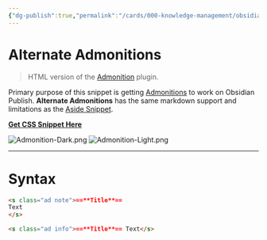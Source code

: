 ```yaml
---
{"dg-publish":true,"permalink":"/cards/000-knowledge-management/obsidian-vaults/sl-rvb/guides/alternate-admonitions/"}
---
```


# Alternate Admonitions

> HTML version of the [Admonition](https://publish.obsidian.md/hub/02+-+Community+Expansions/02.05+All+Community+Expansions/Plugins/obsidian-admonition) plugin.

Primary purpose of this snippet is getting [Admonitions](https://publish.obsidian.md/hub/02+-+Community+Expansions/02.05+All+Community+Expansions/Plugins/obsidian-admonition) to work on Obsidian Publish. **Alternate Admonitions** has the same markdown support and limitations as the [Aside Snippet](https://publish.obsidian.md/hub/02+-+Community+Expansions/02.05+All+Community+Expansions/CSS+Snippets/Asides+(SlRvb)#Markdown%20Supported).

[**Get CSS Snippet Here**](https://github.com/SlRvb/Obsidian--ITS-Theme/blob/main/S%20-%20Admonitions.css)


![Admonition-Dark.png](/img/user/Extras/Attachments/SLRvb%20Images/Admonition-Dark.png)
![Admonition-Light.png](/img/user/Extras/Attachments/SLRvb%20Images/Admonition-Light.png)


---

# Syntax

```md
<s class="ad note">==**Title**==
Text
</s>

<s class="ad info">==**Title**== Text</s>
```

